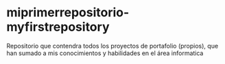 # miprimerrepositorio-myfirstrepository
Repositorio que contendra todos los proyectos de portafolio (propios), que han sumado a mis conocimientos y habilidades en el área informatica
